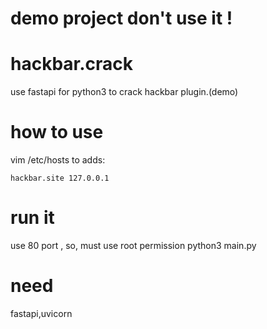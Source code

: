 # demo project don't use it !
# hackbar.crack
use fastapi for python3 to crack hackbar plugin.(demo)
# how to use
vim /etc/hosts to adds:
```
hackbar.site 127.0.0.1
```
# run it
use 80 port , so, must use root permission
python3 main.py
# need
fastapi,uvicorn
